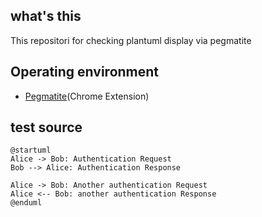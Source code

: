 ## what's this

This repositori for checking plantuml display via pegmatite

## Operating environment

- [Pegmatite](https://chrome.google.com/webstore/detail/pegmatite/jegkfbnfbfnohncpcfcimepibmhlkldo)(Chrome Extension)

## test source

```uml
@startuml
Alice -> Bob: Authentication Request
Bob --> Alice: Authentication Response
 
Alice -> Bob: Another authentication Request
Alice <-- Bob: another authentication Response
@enduml
```

